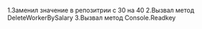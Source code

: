 1.Заменил значение в репозитрии  с 30 на 40
2.Вызвал метод DeleteWorkerBySalary
3.Вызвал метод  Console.Readkey
